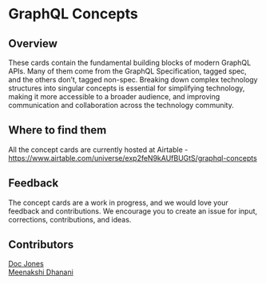 # GraphQL Concepts

## Overview
These cards contain the fundamental building blocks of modern GraphQL APIs. Many of them come from the GraphQL Specification, tagged spec, and the others don’t, tagged non-spec. Breaking down complex technology structures into singular concepts is essential for simplifying technology, making it more accessible to a broader audience, and improving communication and collaboration across the technology community.

## Where to find them
All the concept cards are currently hosted at Airtable - https://www.airtable.com/universe/exp2feN9kAUfBUGtS/graphql-concepts

## Feedback
The concept cards are a work in progress, and we would love your feedback and contributions. We encourage you to create an issue for input, corrections, contributions, and ideas. 

## Contributors
[Doc Jones](https://www.linkedin.com/in/doc-jones/) <br>
[Meenakshi Dhanani](https://www.linkedin.com/in/meenakshi-dhanani/)
